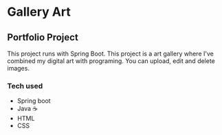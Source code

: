 
# Gallery Art
## Portfolio Project

This project runs with Spring Boot. This project is a art gallery where I've combined my digital art with programing. You can upload, edit and delete images. 
### Tech used

- Spring boot
- Java ☕
- HTML
- CSS
